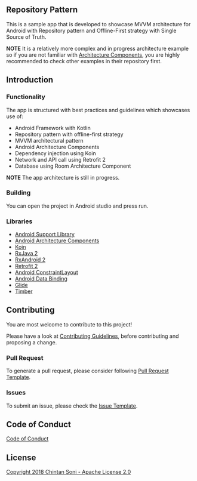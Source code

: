 Repository Pattern
---
This is a sample app that is developed to showcase MVVM architecture for Android with
Repository pattern and Offline-First strategy with Single Source of Truth.

**NOTE** It is a relatively more complex and in progress architecture example so if you are not familiar
with [Architecture Components](https://developer.android.com/arch), you are highly recommended to check other examples
in their repository first.

Introduction
---
### Functionality
The app is structured with best practices and guidelines which showcases use of:
* Android Framework with Kotlin
* Repository pattern with offline-first strategy
* MVVM architectural pattern
* Android Architecture Components
* Dependency injection using Koin
* Network and API call using Retrofit 2
* Database using Room Architecture Component

**NOTE** The app architecture is still in progress.

### Building
You can open the project in Android studio and press run.

### Libraries
* [Android Support Library](https://developer.android.com/topic/libraries/support-library/index.html)
* [Android Architecture Components](https://developer.android.com/arch)
* [Koin](https://insert-koin.io/)
* [RxJava 2](https://github.com/ReactiveX/RxJava)
* [RxAndroid 2](https://github.com/ReactiveX/RxAndroid)
* [Retrofit 2](http://square.github.io/retrofit)
* [Android ConstraintLayout](https://developer.android.com/training/constraint-layout/index.html)
* [Android Data Binding](https://developer.android.com/topic/libraries/data-binding/index.html)
* [Glide](https://github.com/bumptech/glide)
* [Timber](https://github.com/JakeWharton/timber)

Contributing
---
You are most welcome to contribute to this project!

Please have a look at [Contributing Guidelines](https://github.com/iChintanSoni/RepositoryPattern/blob/master/CONTRIBUTING.md), before contributing and proposing a change.

### Pull Request
To generate a pull request, please consider following [Pull Request Template](https://github.com/iChintanSoni/RepositoryPattern/blob/master/PULL_REQUEST_TEMPLATE.md).

### Issues
To submit an issue, please check the [Issue Template](https://github.com/iChintanSoni/RepositoryPattern/blob/master/ISSUE_TEMPLATE.md).

Code of Conduct
---
[Code of Conduct](https://github.com/iChintanSoni/RepositoryPattern/blob/master/CODE_OF_CONDUCT.md)

License
---
[Copyright 2018 Chintan Soni - Apache License 2.0](https://github.com/iChintanSoni/RepositoryPattern/blob/master/LICENSE.md)
